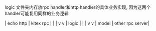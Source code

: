 logic 文件夹内存放rpc handler和http handler的具体业务实现, 因为这两个handler可能复用同样的业务逻辑

| echo http | kitex rpc |
    |              |
    v              v
|         logic         |
    |              |
    v              v
|   model   | other rpc server|